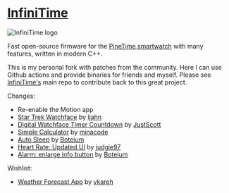 # [InfiniTime](https://github.com/InfiniTimeOrg/InfiniTime)

![InfiniTime logo](doc/logo/infinitime-logo-small.jpg "InfiniTime Logo")

Fast open-source firmware for the [PineTime smartwatch](https://www.pine64.org/pinetime/) with many features, written in modern C++.

This is my personal fork with patches from the community. Here I can use Github actions and provide binaries for friends and myself. Please see [InfiniTime's](https://github.com/InfiniTimeOrg/InfiniTime) main repo to contribute back to this great project.

Changes:

- Re-enable the Motion app
- [Star Trek Watchface](https://github.com/InfiniTimeOrg/InfiniTime/pull/1462) by [ljahn](https://github.com/ljahn)
- [Digital Watchface Timer Countdown](https://github.com/InfiniTimeOrg/InfiniTime/pull/1967) by [JustScott](https://github.com/JustScott)
- [Simple Calculator](https://github.com/InfiniTimeOrg/InfiniTime/pull/1483) by [minacode](https://github.com/minacode)
- [Auto Sleep](https://github.com/InfiniTimeOrg/InfiniTime/pull/1461) by [Boteium](https://github.com/Boteium)
- [Heart Rate: Updated UI](https://github.com/InfiniTimeOrg/InfiniTime/pull/1828) by [judgie97](https://github.com/judgie97)
- [Alarm: enlarge info button](https://github.com/InfiniTimeOrg/InfiniTime/pull/1769) by [Boteium](https://github.com/Boteium)

Wishlist:

- [Weather Forecast App](https://github.com/InfiniTimeOrg/InfiniTime/pull/1995) by [vkareh](https://github.com/vkareh)
